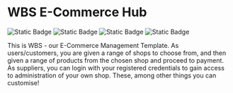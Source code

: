 # WBS E-Commerce Hub
![Static Badge](https://img.shields.io/badge/Java-brown)
![Static Badge](https://img.shields.io/badge/Gradle-brightgreen)
![Static Badge](https://img.shields.io/badge/Servlet-yellow)
![Static Badge](https://img.shields.io/badge/MySQL-blue)

This is WBS - our E-Commerce Management Template. As users/customers, you are given a range of shops to choose from, and then given a range of products from the chosen shop and proceed to payment. As suppliers, you can login with your registered credentials to gain access to administration of your own shop. These, among other things you can customise!
